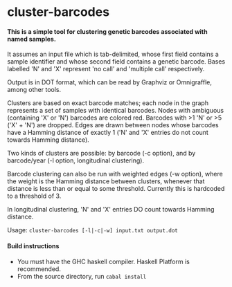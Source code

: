 # cluster-barcodes
#### This is a simple tool for clustering genetic barcodes associated with named samples.

It assumes an input file which is tab-delimited, whose first field contains a 
sample identifier and whose second field contains a genetic barcode.
Bases labelled 'N' and 'X' represent 'no call' and 'multiple call' respectively.

Output is in DOT format, which can be read by Graphviz or Omnigraffle, among 
other tools.

Clusters are based on exact barcode matches; each node in the graph represents
a set of samples with identical barcodes. Nodes with ambiguous (containing 'X' 
or 'N') barcodes are colored red. Barcodes with >1 'N' or >5 ('X' + 'N') are 
dropped. Edges are drawn between nodes whose barcodes have a Hamming distance of
exactly 1 ('N' and 'X' entries do not count towards Hamming distance).

Two kinds of clusters are possible: by barcode (-c option), and by barcode/year 
(-l option, longitudinal clustering).

Barcode clustering can also be run with weighted edges (-w option), where the weight is the Hamming distance between clusters, whenever that distance is less than or equal to some threshold. Currently this is hardcoded to a threshold of 3.

In longitudinal clustering, 'N' and 'X' entries DO count towards Hamming
distance.

Usage: `cluster-barcodes [-l|-c|-w] input.txt output.dot`

#### Build instructions
* You must have the GHC haskell compiler. Haskell Platform is recommended.
* From the source directory, run `cabal install`